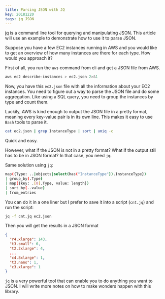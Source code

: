 ```yaml
---
title: Parsing JSON with JQ
key: 20181220 
tags: jq JSON 
---
```


[jq](https://stedolan.github.io/jq/) is a command line tool for querying and manipulating JSON. This article will use
an example to demonstrate how to use it to parse JSON. 

Suppose you have a few EC2 instances running in AWS and you would like to get an overview of how many instances are there for each type. How would you approach it?

First of all, you run the `aws` command from cli and get a JSON file from AWS. 
```bash
aws ec2 describe-instances > ec2.json 2>&1
```    
Now, you have this `ec2.json` file with all the information about your EC2 instances. 
You need to figure out a way to parse the JSON file and do some aggregation. Like using a SQL query, you need to group the instances by type and count them. 

Luckily, AWS is kind enough to output the JSON file in a pretty format, meaning every key-value pair is in its own line. This makes it easy to use `Bash` tools to parse it. 
```Bash
cat ec2.json | grep InstanceType | sort | uniq -c
```
Quick and easy. 

However, what if the JSON is not in a pretty format? What if the output still has to be in JSON format?
In that case, you need `jq`. 

Same solution using `jq`: 
```Bash
map({Type: ..|objects|select(has("InstanceType")).InstanceType})
| group_by(.Type)
| map({key: .[0].Type, value: length})
| sort_by(-.value)
| from_entries
```
You can do it in a one liner but I prefer to save it into a script (`cnt.jq`) and run the script: 
```Bash
jq -f cnt.jq ec2.json
```
Then you will get the results in a JSON format 
````JSON
{
  "r4.xlarge": 143,
  "t3.small": 6,
  "t2.2xlarge": 4,
  ...
  "c4.8xlarge": 1,
  "t3.nano": 1,
  "c3.xlarge": 1
}
````
`jq` is a very powerful tool that can enable you to do anything you want to JSON. I will write more notes on how to make wonders happen with this library.   